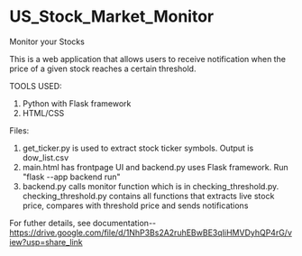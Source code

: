 # US_Stock_Market_Monitor

Monitor your Stocks

This is a web application that allows users to receive notification when the price of a given stock reaches a certain threshold.


TOOLS USED:
1. Python with Flask framework
2. HTML/CSS

Files:
1. get_ticker.py is used to extract stock ticker symbols. Output is dow_list.csv
2. main.html has frontpage UI and backend.py uses Flask framework. Run "flask --app backend run" 
3. backend.py calls monitor function which is in checking_threshold.py. checking_threshold.py contains all functions that extracts live stock price, compares with threshold price and sends notifications

For futher details, see documentation-- https://drive.google.com/file/d/1NhP3Bs2A2ruhEBwBE3qIiHMVDyhQP4rG/view?usp=share_link
